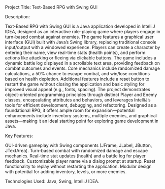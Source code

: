 Project Title: Text-Based RPG with Swing GUI

Description:

Text-Based RPG with Swing GUI is a Java application developed in IntelliJ IDEA, designed as an interactive role-playing game where players engage in turn-based combat against enemies. The game features a graphical user interface (GUI) built with Java’s Swing library, replacing traditional console input/output with a windowed experience. Players can create a character by entering their name, view real-time stats (health points), and perform actions like attacking or fleeing via clickable buttons. The game includes a dynamic battle log displayed in a scrollable text area, providing feedback on combat outcomes and events. Core mechanics include randomized damage calculations, a 50% chance to escape combat, and win/lose conditions based on health depletion. Additional features include a reset button to restart the game without closing the application and basic styling for improved visual appeal (e.g., fonts, spacing). The project demonstrates object-oriented programming principles through distinct Player and Enemy classes, encapsulating attributes and behaviors, and leverages IntelliJ’s tools for efficient development, debugging, and refactoring. Designed as a foundational RPG, it offers ample room for expansion—potential enhancements include inventory systems, multiple enemies, and graphical assets—making it an ideal starting point for exploring game development in Java.

Key Features:

GUI-driven gameplay with Swing components (JFrame, JLabel, JButton, JTextArea).
Turn-based combat with randomized damage and escape mechanics.
Real-time stat updates (health) and a battle log for player feedback.
Customizable player name via a dialog prompt at startup.
Reset functionality to replay without restarting the application.
Modular design with potential for adding inventory, levels, or more enemies.

Technologies Used: Java, Swing, IntelliJ IDEA.
